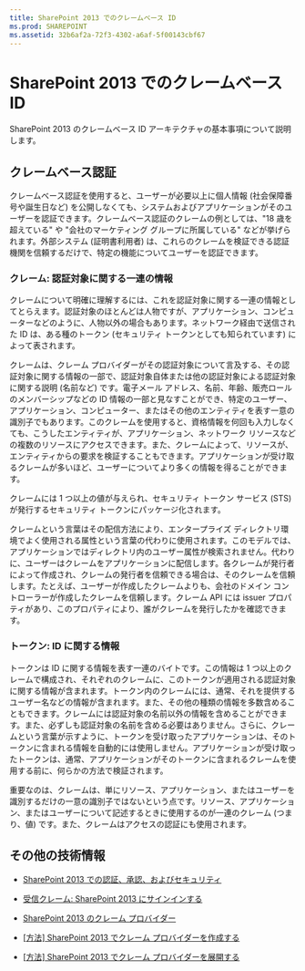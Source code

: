 ```yaml
---
title: SharePoint 2013 でのクレームベース ID
ms.prod: SHAREPOINT
ms.assetid: 32b6af2a-72f3-4302-a6af-5f00143cbf67
---
```



# SharePoint 2013 でのクレームベース ID
SharePoint 2013 のクレームベース ID アーキテクチャの基本事項について説明します。
## クレームベース認証

クレームベース認証を使用すると、ユーザーが必要以上に個人情報 (社会保障番号や誕生日など) を公開しなくても、システムおよびアプリケーションがそのユーザーを認証できます。クレームベース認証のクレームの例としては、"18 歳を超えている" や "会社のマーケティング グループに所属している" などが挙げられます。外部システム (証明書利用者) は、これらのクレームを検証できる認証機関を信頼するだけで、特定の機能についてユーザーを認証できます。
  
    
    

### クレーム: 認証対象に関する一連の情報

クレームについて明確に理解するには、これを認証対象に関する一連の情報としてとらえます。認証対象のほとんどは人物ですが、アプリケーション、コンピューターなどのように、人物以外の場合もあります。ネットワーク経由で送信された ID は、ある種のトークン (セキュリティ トークンとしても知られています) によって表されます。 
  
    
    
クレームは、クレーム プロバイダーがその認証対象について言及する、その認証対象に関する情報の一部で、認証対象自体または他の認証対象による認証対象に関する説明 (名前など) です。電子メール アドレス、名前、年齢、販売ロールのメンバーシップなどの ID 情報の一部と見なすことができ、特定のユーザー、アプリケーション、コンピューター、またはその他のエンティティを表す一意の識別子でもあります。このクレームを使用すると、資格情報を何回も入力しなくても、こうしたエンティティが、アプリケーション、ネットワーク リソースなどの複数のリソースにアクセスできます。また、クレームによって、リソースが、エンティティからの要求を検証することもできます。アプリケーションが受け取るクレームが多いほど、ユーザーについてより多くの情報を得ることができます。
  
    
    
クレームには 1 つ以上の値が与えられ、セキュリティ トークン サービス (STS) が発行するセキュリティ トークンにパッケージ化されます。
  
    
    
クレームという言葉はその配信方法により、エンタープライズ ディレクトリ環境でよく使用される属性という言葉の代わりに使用されます。このモデルでは、アプリケーションではディレクトリ内のユーザー属性が検索されません。代わりに、ユーザーはクレームをアプリケーションに配信します。各クレームが発行者によって作成され、クレームの発行者を信頼できる場合は、そのクレームを信頼します。たとえば、ユーザーが作成したクレームよりも、会社のドメイン コントローラーが作成したクレームを信頼します。クレーム API には issuer プロパティがあり、このプロパティにより、誰がクレームを発行したかを確認できます。
  
    
    

### トークン: ID に関する情報

トークンは ID に関する情報を表す一連のバイトです。この情報は 1 つ以上のクレームで構成され、それぞれのクレームに、このトークンが適用される認証対象に関する情報が含まれます。トークン内のクレームには、通常、それを提供するユーザー名などの情報が含まれます。また、その他の種類の情報を多数含めることもできます。クレームには認証対象の名前以外の情報を含めることができます。また、必ずしも認証対象の名前を含める必要はありません。さらに、クレームという言葉が示すように、トークンを受け取ったアプリケーションは、そのトークンに含まれる情報を自動的には使用しません。アプリケーションが受け取ったトークンは、通常、アプリケーションがそのトークンに含まれるクレームを使用する前に、何らかの方法で検証されます。
  
    
    
重要なのは、クレームは、単にリソース、アプリケーション、またはユーザーを識別するだけの一意の識別子ではないという点です。リソース、アプリケーション、またはユーザーについて記述するときに使用するのが一連のクレーム (つまり、値) です。また、クレームはアクセスの認証にも使用されます。
  
    
    

## その他の技術情報
<a name="SP15_RoleInheritance_AdditionalResources"> </a>


-  [SharePoint 2013 での認証、承認、およびセキュリティ](authentication-authorization-and-security-in-sharepoint-2013.md)
    
  
-  [受信クレーム: SharePoint 2013 にサインインする](incoming-claims-signing-into-sharepoint-2013.md)
    
  
-  [SharePoint 2013 のクレーム プロバイダー](claims-provider-in-sharepoint-2013.md)
    
  
-  [[方法] SharePoint 2013 でクレーム プロバイダーを作成する](how-to-create-a-claims-provider-in-sharepoint-2013.md)
    
  
-  [[方法] SharePoint 2013 でクレーム プロバイダーを展開する](how-to-deploy-a-claims-provider-in-sharepoint-2013.md)
    
  

